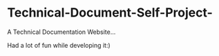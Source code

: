 # Technical-Document-Self-Project-

A Technical Documentation Website...

Had a lot of fun while developing it:) 
